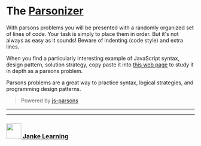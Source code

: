 # The [Parsonizer](https://colevanderswands.github.io/parsonizer/)

With parsons problems you will be presented with a randomly organized set of lines of code.  Your task is simply to place them in order.  But it's not always as easy as it sounds!  Beware of indenting (code style) and extra lines.

When you find a particularly interesting example of JavaScript syntax, design pattern, solution strategy, copy paste it into [this web page](https://colevanderswands.github.io/parsonizer/) to study it in depth as a parsons problem.

Parsons problems are a great way to practice syntax, logical strategies, and programming design patterns. 

> Powered by [js-parsons](https://github.com/js-parsons/js-parsons) 

___
___
### <a href="http://janke-learning.org" target="_blank"><img src="https://user-images.githubusercontent.com/18554853/50098409-22575780-021c-11e9-99e1-962787adaded.png" width="40" height="40"></img> Janke Learning</a>
